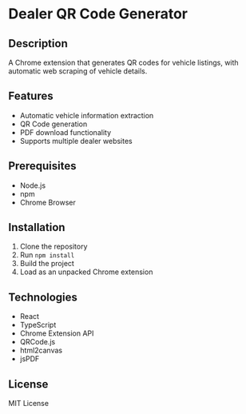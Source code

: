 # Dealer QR Code Generator

## Description
A Chrome extension that generates QR codes for vehicle listings, with automatic web scraping of vehicle details.

## Features
- Automatic vehicle information extraction
- QR Code generation
- PDF download functionality
- Supports multiple dealer websites

## Prerequisites
- Node.js
- npm
- Chrome Browser

## Installation
1. Clone the repository
2. Run `npm install`
3. Build the project
4. Load as an unpacked Chrome extension

## Technologies
- React
- TypeScript
- Chrome Extension API
- QRCode.js
- html2canvas
- jsPDF

## License
MIT License